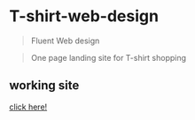 # T-shirt-web-design 

> Fluent Web design

> One page landing site for T-shirt shopping

<!-- > include terms/tags that can be searched -->


## working site

<!-- see the demo here [https://pawarashish564.github.io/T-shirt-web-design/index.html] -->
[click here!](https://pawarashish564.github.io/T-shirt-web-design/index.html)